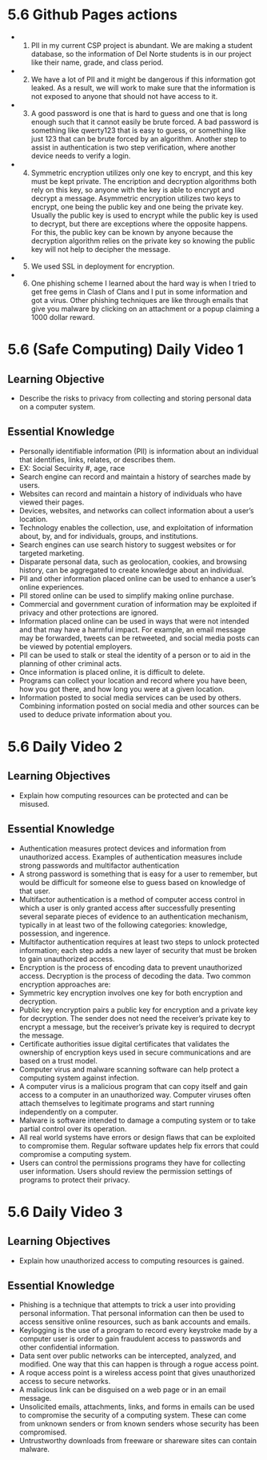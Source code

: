 # 5.6 Github Pages actions

- 1. PII in my current CSP project is abundant. We are making a student database, so the information of Del Norte students is in our project like their name, grade, and class period. 
- 2. We have a lot of PII and it might be dangerous if this information got leaked. As a result, we will work to make sure that the information is not exposed to anyone that should not have access to it.
- 3. A good password is one that is hard to guess and one that is long enough such that it cannot easily be brute forced. A bad password is something like qwerty123 that is easy to guess, or something like just 123 that can be brute forced by an algorithm. Another step to assist in authentication is two step verification, where another device needs to verify a login.
- 4. Symmetric encryption utilizes only one key to encrypt, and this key must be kept private. The encription and decryption algorithms both rely on this key, so anyone with the key is able to encrypt and decrypt a message. Asymmetric encryption utilizes two keys to encrypt, one being the public key and one being the private key. Usually the public key is used to encrypt while the public key is used to decrypt, but there are exceptions where the opposite happens. For this, the public key can be known by anyone because the decryption algorithm relies on the private key so knowing the public key will not help to decipher the message.
- 5. We used SSL in deployment for encryption.
- 6. One phishing scheme I learned about the hard way is when I tried to get free gems in Clash of Clans and I put in some information and got a virus. Other phishing techniques are like through emails that give you malware by clicking on an attachment or a popup claiming a 1000 dollar reward. 

# 5.6 (Safe Computing) Daily Video 1

## Learning Objective

* Describe the risks to privacy from collecting and storing personal data on a computer system. 

## Essential Knowledge

* Personally identifiable information (PII) is information about an individual that identifies, links, relates, or describes them.
* EX: Social Secuirity #, age, race
* Search engine can record and maintain a history of searches made by users.
* Websites can record and maintain a history of individuals who have viewed their pages. 
* Devices, websites, and networks can collect information about a user’s location.
* Technology enables the collection, use, and exploitation of information about, by, and for individuals, groups, and institutions.
* Search engines can use search history to suggest websites or for targeted marketing.
* Disparate personal data, such as geolocation, cookies, and browsing history, can be aggregated to create knowledge about an individual.  
* PII and other information placed online can be used to enhance a user’s online experiences.
* PII stored online can be used to simplify making online purchase.
* Commercial and government curation of information may be exploited if privacy and other protections are ignored. 
* Information placed online can be used in ways that were not intended and that may have a harmful impact. For example, an email message may be forwarded, tweets can be retweeted, and social media posts can be viewed by potential employers. 
* PII can be used to stalk or steal the identity of a person or to aid in the planning of other criminal acts. 
* Once information is placed online, it is difficult to delete.
* Programs can collect your location and record where you have been, how you got there, and how long you were at a given location.
* Information posted to social media services can be used by others. Combining information posted on social media and other sources can be used to deduce private information about you. 

# 5.6 Daily Video 2

## Learning Objectives

* Explain how computing resources can be protected and can be misused. 

## Essential Knowledge

* Authentication measures protect devices and information from unauthorized access. Examples of authentication measures include strong passwords and multifactor authentication
* A strong password is something that is easy for a user to remember, but would be difficult for someone else to guess based on knowledge of that user. 
* Multifactor authentication is a method of computer access control in which a user is only granted access after successfully presenting several separate pieces of evidence to an authentication mechanism, typically in at least two of the following categories: knowledge, possession, and ingerence. 
* Multifactor authentication requires at least two steps to unlock protected information; each step adds a new layer of security that must be broken to gain unauthorized access.
* Encryption is the process of encoding data to prevent unauthorized access. Decryption is the process of decoding the data. Two common encryption approaches are:
* Symmetric key encryption involves one key for both encryption and decryption. 
* Public key encryption pairs a public key for encryption and a private key for decryption. The sender does not need the receiver’s private key to encrypt a message, but the receiver’s private key is required to decrypt the message.
* Certificate authorities issue digital certificates that validates the ownership of encryption keys used in secure communications and are based on a trust model. 
* Computer virus and malware scanning software can help protect a computing system against infection.
* A computer virus is a malicious program that can copy itself and gain access to a computer in an unauthorized way. Computer viruses often attach themselves to legitimate programs and start running independently on a computer. 
* Malware is software intended to damage a computing system or to take partial control over its operation.
* All real world systems have errors or design flaws that can be exploited to compromise them. Regular software updates help fix errors that could compromise a computing system. 
* Users can control the permissions programs they have for collecting user information. Users should review the permission settings of programs to protect their privacy. 

# 5.6 Daily Video 3

## Learning Objectives

* Explain how unauthorized access to computing resources is gained. 

## Essential Knowledge

* Phishing is a technique that attempts to trick a user into providing personal information. That personal information can then be used to access sensitive online resources, such as bank accounts and emails.
* Keylogging is the use of a program to record every keystroke made by a computer user is order to gain fraudulent access to passwords and other confidential information. 
* Data sent over public networks can be intercepted, analyzed, and modified. One way that this can happen is through a rogue access point. 
* A roque access point is a wireless access point that gives unauthorized access to secure networks.
* A malicious link can be disguised on a web page or in an email message. 
* Unsolicited emails, attachments, links, and forms in emails can be used to compromise the security of a computing system. These can come from unknown senders or from known senders whose security has been compromised. 
* Untrustworthy downloads from freeware or shareware sites can contain malware.